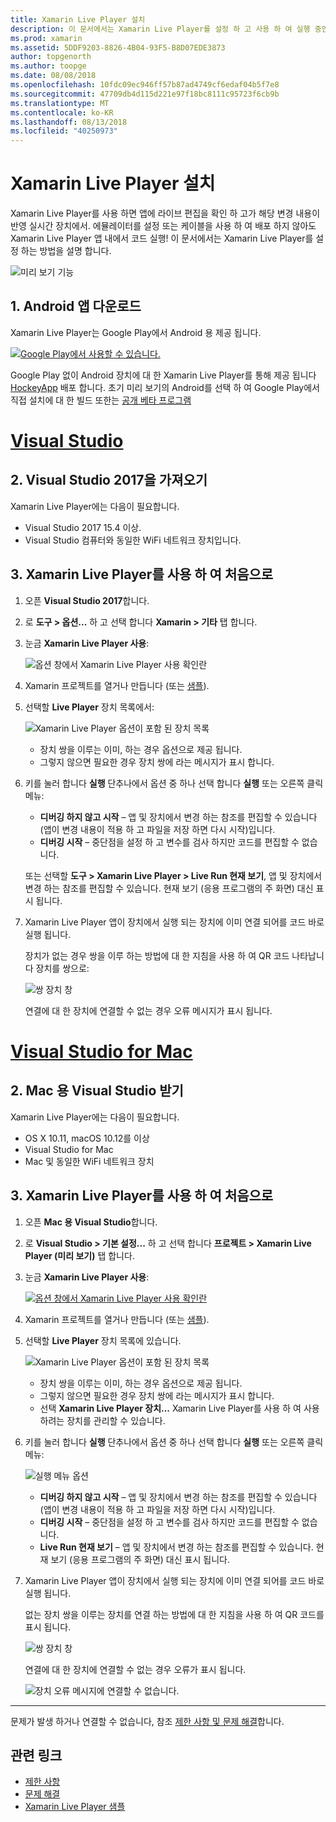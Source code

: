 ```yaml
---
title: Xamarin Live Player 설치
description: 이 문서에서는 Xamarin Live Player를 설정 하 고 사용 하 여 실행 중인 응용 프로그램에 라이브 편집을 확인 하는 방법을 설명 합니다.
ms.prod: xamarin
ms.assetid: 5DDF9203-8826-4B04-93F5-B8D07EDE3873
author: topgenorth
ms.author: toopge
ms.date: 08/08/2018
ms.openlocfilehash: 10fdc09ec946ff57b87ad4749cf6edaf04b5f7e8
ms.sourcegitcommit: 47709db4d115d221e97f18bc8111c95723f6cb9b
ms.translationtype: MT
ms.contentlocale: ko-KR
ms.lasthandoff: 08/13/2018
ms.locfileid: "40250973"
---
```

# <a name="xamarin-live-player-setup"></a>Xamarin Live Player 설치

Xamarin Live Player를 사용 하면 앱에 라이브 편집을 확인 하 고가 해당 변경 내용이 반영 실시간 장치에서. 에뮬레이터를 설정 또는 케이블을 사용 하 여 배포 하지 않아도 Xamarin Live Player 앱 내에서 코드 실행! 이 문서에서는 Xamarin Live Player를 설정 하는 방법을 설명 합니다.

![미리 보기 기능](~/media/shared/preview.png)

## <a name="1-get-the-android-app"></a>1. Android 앱 다운로드

Xamarin Live Player는 Google Play에서 Android 용 제공 됩니다.

[ ![Google Play에서 사용할 수 있습니다.](install-images/google-play-badge.png)](https://play.google.com/store/apps/details?id=com.xamarin.live)

Google Play 없이 Android 장치에 대 한 Xamarin Live Player를 통해 제공 됩니다 [HockeyApp](https://aka.ms/xlp-hockeyapp) 배포 합니다. 초기 미리 보기의 Android를 선택 하 여 Google Play에서 직접 설치에 대 한 빌드 또한는 [공개 베타 프로그램](https://play.google.com/apps/testing/com.xamarin.live)

# <a name="visual-studiotabwindows"></a>[Visual Studio](#tab/windows)

## <a name="2-get-visual-studio-2017"></a>2. Visual Studio 2017을 가져오기

Xamarin Live Player에는 다음이 필요합니다.

- Visual Studio 2017 15.4 이상.
- Visual Studio 컴퓨터와 동일한 WiFi 네트워크 장치입니다.

## <a name="3-using-xamarin-live-player-for-the-first-time"></a>3. Xamarin Live Player를 사용 하 여 처음으로

1. 오픈 **Visual Studio 2017**합니다.
2. 로 **도구 > 옵션...**  하 고 선택 합니다 **Xamarin > 기타** 탭 합니다.
3. 눈금 **Xamarin Live Player 사용**:

    ![옵션 창에서 Xamarin Live Player 사용 확인란](install-images/vs2017-options.png)

4. Xamarin 프로젝트를 열거나 만듭니다 (또는 [샘플](~/tools/live-player/samples.md)).
5. 선택할 **Live Player** 장치 목록에서:

    ![Xamarin Live Player 옵션이 포함 된 장치 목록](install-images/devices-empty-windows.png)

    - 장치 쌍을 이루는 이미, 하는 경우 옵션으로 제공 됩니다.
    - 그렇지 않으면 필요한 경우 장치 쌍에 라는 메시지가 표시 합니다.

6. 키를 눌러 합니다 **실행** 단추나에서 옵션 중 하나 선택 합니다 **실행** 또는 오른쪽 클릭 메뉴:

    - **디버깅 하지 않고 시작** – 앱 및 장치에서 변경 하는 참조를 편집할 수 있습니다 (앱이 변경 내용이 적용 하 고 파일을 저장 하면 다시 시작)입니다.
    - **디버깅 시작** – 중단점을 설정 하 고 변수를 검사 하지만 코드를 편집할 수 없습니다.

    또는 선택할 **도구 > Xamarin Live Player > Live Run 현재 보기**, 앱 및 장치에서 변경 하는 참조를 편집할 수 있습니다. 현재 보기 (응용 프로그램의 주 화면) 대신 표시 됩니다.

7. Xamarin Live Player 앱이 장치에서 실행 되는 장치에 이미 연결 되어를 코드 바로 실행 됩니다.

    장치가 없는 경우 쌍을 이루 하는 방법에 대 한 지침을 사용 하 여 QR 코드 나타납니다 장치를 쌍으로:

    ![쌍 장치 창](install-images/manage-empty-windows.png)

    연결에 대 한 장치에 연결할 수 없는 경우 오류 메시지가 표시 됩니다.

# <a name="visual-studio-for-mactabmacos"></a>[Visual Studio for Mac](#tab/macos)

## <a name="2-get-visual-studio-for-mac"></a>2. Mac 용 Visual Studio 받기

Xamarin Live Player에는 다음이 필요합니다.

- OS X 10.11, macOS 10.12를 이상
- Visual Studio for Mac
- Mac 및 동일한 WiFi 네트워크 장치

## <a name="3-using-xamarin-live-player-for-the-first-time"></a>3. Xamarin Live Player를 사용 하 여 처음으로

1. 오픈 **Mac 용 Visual Studio**합니다.
2. 로 **Visual Studio > 기본 설정...**  하 고 선택 합니다 **프로젝트 > Xamarin Live Player (미리 보기)** 탭 합니다.
3. 눈금 **Xamarin Live Player 사용**:

    [![옵션 창에서 Xamarin Live Player 사용 확인란](install-images/vsmac-options-sml.png)](install-images/vsmac-options.png#lightbox)

4. Xamarin 프로젝트를 열거나 만듭니다 (또는 [샘플](~/tools/live-player/samples.md)).
5. 선택할 **Live Player** 장치 목록에 있습니다.

    ![Xamarin Live Player 옵션이 포함 된 장치 목록](install-images/devices.png)

    - 장치 쌍을 이루는 이미, 하는 경우 옵션으로 제공 됩니다.
    - 그렇지 않으면 필요한 경우 장치 쌍에 라는 메시지가 표시 합니다.
    - 선택 **Xamarin Live Player 장치...**  Xamarin Live Player를 사용 하 여 사용 하려는 장치를 관리할 수 있습니다.

6. 키를 눌러 합니다 **실행** 단추나에서 옵션 중 하나 선택 합니다 **실행** 또는 오른쪽 클릭 메뉴:

    ![실행 메뉴 옵션](install-images/run-menu.png)

    - **디버깅 하지 않고 시작** – 앱 및 장치에서 변경 하는 참조를 편집할 수 있습니다 (앱이 변경 내용이 적용 하 고 파일을 저장 하면 다시 시작)입니다.
    - **디버깅 시작** – 중단점을 설정 하 고 변수를 검사 하지만 코드를 편집할 수 없습니다.
    - **Live Run 현재 보기** – 앱 및 장치에서 변경 하는 참조를 편집할 수 있습니다. 현재 보기 (응용 프로그램의 주 화면) 대신 표시 됩니다.

7. Xamarin Live Player 앱이 장치에서 실행 되는 장치에 이미 연결 되어를 코드 바로 실행 됩니다.

    없는 장치 쌍을 이루는 장치를 연결 하는 방법에 대 한 지침을 사용 하 여 QR 코드를 표시 됩니다.

    ![쌍 장치 창](install-images/manage-empty.png)

    연결에 대 한 장치에 연결할 수 없는 경우 오류가 표시 됩니다.

    ![장치 오류 메시지에 연결할 수 없습니다.](install-images/error-cannot-connect.png)

-----

문제가 발생 하거나 연결할 수 없습니다, 참조 [제한 사항 및 문제 해결](~/tools/live-player/troubleshooting.md)합니다.

## <a name="related-links"></a>관련 링크

- [제한 사항](~/tools/live-player/limitations.md)
- [문제 해결](~/tools/live-player/troubleshooting.md)
- [Xamarin Live Player 샘플](~/tools/live-player/samples.md)
